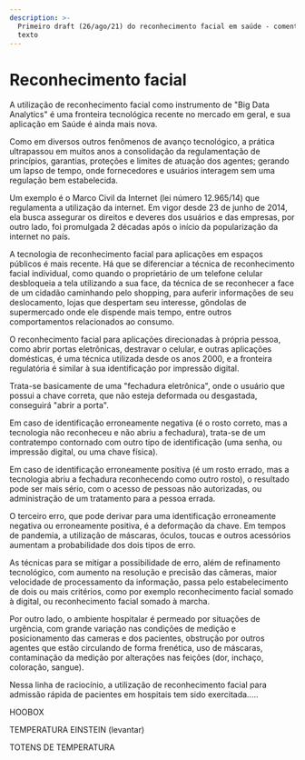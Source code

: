 ```yaml
---
description: >-
  Primeiro draft (26/ago/21) do reconhecimento facial em saúde - comentários no
  texto
---
```


# Reconhecimento facial

A utilização de reconhecimento facial como instrumento de "Big Data Analytics" é uma fronteira tecnológica recente no mercado em geral, e sua aplicação em Saúde é ainda mais nova.

Como em diversos outros fenômenos de avanço tecnológico, a prática ultrapassou em muitos anos a consolidação da regulamentação de princípios, garantias, proteções e limites de atuação dos agentes; gerando um lapso de tempo, onde fornecedores e usuários interagem sem uma regulação bem estabelecida.

Um exemplo é o Marco Civil da Internet \(lei número 12.965/14\) que regulamenta a utilização da internet. Em vigor desde 23 de junho de 2014, ela busca assegurar os direitos e deveres dos usuários e das empresas, por outro lado, foi promulgada 2 décadas após o início da popularização da internet no país.

A tecnologia de reconhecimento facial para aplicações em espaços públicos é mais recente. Há que se diferenciar a técnica de reconhecimento facial individual, como quando o proprietário de um telefone celular desbloqueia a tela utilizando a sua face, da técnica de se reconhecer a face de um cidadão caminhando pelo shopping, para auferir informações de seu deslocamento, lojas que despertam seu interesse, gôndolas de supermercado onde ele dispende mais tempo, entre outros comportamentos relacionados ao consumo.

O reconhecimento facial para aplicações direcionadas à própria pessoa, como abrir portas eletrônicas, destravar o celular, e outras aplicações domésticas, é uma técnica utilizada desde os anos 2000, e a fronteira regulatória é similar à sua identificação por impressão digital.

Trata-se basicamente de uma "fechadura eletrônica", onde o usuário que possui a chave correta, que não esteja deformada ou desgastada, conseguirá "abrir a porta".

Em caso de identificação erroneamente negativa \(é o rosto correto, mas a tecnologia não reconheceu e não abriu a fechadura\), trata-se de um contratempo contornado com outro tipo de identificação \(uma senha, ou impressão digital, ou uma chave física\).

Em caso de identificação erroneamente positiva \(é um rosto errado, mas a tecnologia abriu a fechadura reconhecendo como outro rosto\), o resultado pode ser mais sério, com o acesso de pessoas não autorizadas, ou administração de um tratamento para a pessoa errada.

O terceiro erro, que pode derivar para uma identificação erroneamente negativa ou erroneamente positiva, é a deformação da chave. Em tempos de pandemia, a utilização de máscaras, óculos, toucas e outros acessórios aumentam a probabilidade dos dois tipos de erro.

As técnicas para se mitigar a possibilidade de erro, além de refinamento tecnológico, com aumento na resolução e precisão das câmeras, maior velocidade de processamento da informação, passa pelo estabelecimento de dois ou mais critérios, como por exemplo reconhecimento facial somado à digital, ou reconhecimento facial somado à marcha.

Por outro lado, o ambiente hospitalar é permeado por situações de urgência, com grande variação nas condições de medição e posicionamento das cameras e dos pacientes, obstrução por outros agentes que estão circulando de forma frenética, uso de máscaras, contaminação da medição por alterações nas feições \(dor, inchaço, coloração, sangue\).

Nessa linha de raciocínio, a utilização de reconhecimento facial para admissão rápida de pacientes em hospitais tem sido exercitada.....

HOOBOX

TEMPERATURA EINSTEIN \(levantar\)

TOTENS DE TEMPERATURA

